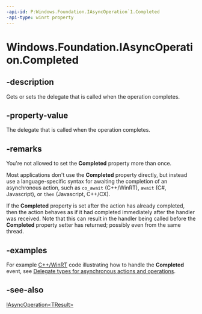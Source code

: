 ```yaml
---
-api-id: P:Windows.Foundation.IAsyncOperation`1.Completed
-api-type: winrt property
---
```


<!-- Property syntax
public Windows.Foundation.AsyncOperationCompletedHandler<TResult> Completed { get;  set; }
-->

# Windows.Foundation.IAsyncOperation<TResult>.Completed

## -description
Gets or sets the delegate that is called when the operation completes.

## -property-value
The delegate that is called when the operation completes.

## -remarks
You're not allowed to set the **Completed** property more than once.

Most applications don't use the **Completed** property directly,
but instead use a language-specific syntax for awaiting the completion
of an asynchronous action,
such as `co_await` (C++/WinRT), `await` (C#, Javascript), or `then` (Javascript, C++/CX).

If the **Completed** property is set after the action has already completed,
then the action behaves as if it had completed immediately after the handler was received.
Note that this can result in the handler being called before the **Completed** property setter
has returned; possibly even from the same thread.

<!--Needed- topic on roll-your-own async that covers stuff like that-->

## -examples
For example [C++/WinRT](/windows/uwp/cpp-and-winrt-apis/) code illustrating how to handle the **Completed** event, see [Delegate types for asynchronous actions and operations](/windows/uwp/cpp-and-winrt-apis/handle-events#delegate-types-for-asynchronous-actions-and-operations).

## -see-also
[IAsyncOperation&lt;TResult&gt;](iasyncoperation_1.md)
